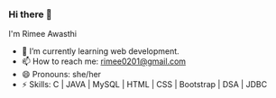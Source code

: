 ### Hi there 👋
 I'm Rimee Awasthi

- 🌱 I’m currently learning web development.
- 📫 How to reach me: rimee0201@gmail.com
- 😄 Pronouns: she/her
- ⚡ Skills: C | JAVA | MySQL | HTML | CSS | Bootstrap | DSA | JDBC


